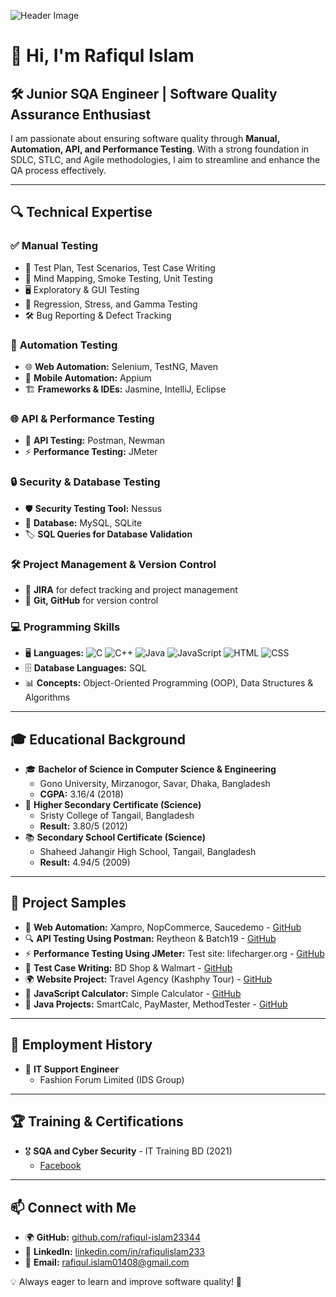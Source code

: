 ![Header Image](5.png)

# 👋 Hi, I'm Rafiqul Islam

## 🛠️ Junior SQA Engineer | Software Quality Assurance Enthusiast

I am passionate about ensuring software quality through **Manual, Automation, API, and Performance Testing**. With a strong foundation in SDLC, STLC, and Agile methodologies, I aim to streamline and enhance the QA process effectively.

---

## 🔍 Technical Expertise

### ✅ **Manual Testing**
- 📝 Test Plan, Test Scenarios, Test Case Writing
- 🧠 Mind Mapping, Smoke Testing, Unit Testing
- 🖥️ Exploratory & GUI Testing
- 🔄 Regression, Stress, and Gamma Testing
- 🛠️ Bug Reporting & Defect Tracking

### 🚀 **Automation Testing**
- 🌐 **Web Automation:** Selenium, TestNG, Maven
- 📱 **Mobile Automation:** Appium
- 🏗️ **Frameworks & IDEs:** Jasmine, IntelliJ, Eclipse

### 🌐 **API & Performance Testing**
- 🔗 **API Testing:** Postman, Newman
- ⚡ **Performance Testing:** JMeter

### 🔒 **Security & Database Testing**
- 🛡️ **Security Testing Tool:** Nessus
- 💾 **Database:** MySQL, SQLite
- 🏷️ **SQL Queries for Database Validation**

### 🛠️ **Project Management & Version Control**
- 📌 **JIRA** for defect tracking and project management
- 🔀 **Git, GitHub** for version control

### 💻 **Programming Skills**
- 🖥️ **Languages:** ![C](https://img.shields.io/badge/-C-blue) ![C++](https://img.shields.io/badge/-C++-blue) ![Java](https://img.shields.io/badge/-Java-orange) ![JavaScript](https://img.shields.io/badge/-JavaScript-yellow) ![HTML](https://img.shields.io/badge/-HTML-red) ![CSS](https://img.shields.io/badge/-CSS-blue)
- 🗄️ **Database Languages:** SQL
- 📊 **Concepts:** Object-Oriented Programming (OOP), Data Structures & Algorithms

---

## 🎓 Educational Background
- 🎓 **Bachelor of Science in Computer Science & Engineering**
  - Gono University, Mirzanogor, Savar, Dhaka, Bangladesh
  - **CGPA:** 3.16/4 (2018)
- 📖 **Higher Secondary Certificate (Science)**
  - Sristy College of Tangail, Bangladesh
  - **Result:** 3.80/5 (2012)
- 📚 **Secondary School Certificate (Science)**
  - Shaheed Jahangir High School, Tangail, Bangladesh
  - **Result:** 4.94/5 (2009)

---

## 🔗 Project Samples
- 🚀 **Web Automation:** Xampro, NopCommerce, Saucedemo - [GitHub](https://github.com/rafiqul-islam23344)
- 🔍 **API Testing Using Postman:** Reytheon & Batch19 - [GitHub](https://github.com/rafiqul-islam23344)
- ⚡ **Performance Testing Using JMeter:** Test site: lifecharger.org - [GitHub](https://github.com/rafiqul-islam23344)
- 📝 **Test Case Writing:** BD Shop & Walmart - [GitHub](https://github.com/rafiqul-islam23344)
- 🌍 **Website Project:** Travel Agency (Kashphy Tour) - [GitHub](https://github.com/rafiqul-islam23344)
- 🔢 **JavaScript Calculator:** Simple Calculator - [GitHub](https://github.com/rafiqul-islam23344)
- 📜 **Java Projects:** SmartCalc, PayMaster, MethodTester - [GitHub](https://github.com/rafiqul-islam23344)

---

## 📌 Employment History
- 💼 **IT Support Engineer**
  - Fashion Forum Limited (IDS Group)

---

## 🏆 Training & Certifications
- 🎖️ **SQA and Cyber Security** - IT Training BD (2021)
  - [Facebook](https://www.facebook.com/It-Training-Bd-211709726924087)

---

## 📫 Connect with Me
- 🌍 **GitHub:** [github.com/rafiqul-islam23344](https://github.com/rafiqul-islam23344)
- 💼 **LinkedIn:** [linkedin.com/in/rafiqulislam233](https://www.linkedin.com/in/rafiqulislam233/)
- 📧 **Email:** rafiqul.islam01408@gmail.com

💡 Always eager to learn and improve software quality! 🚀
